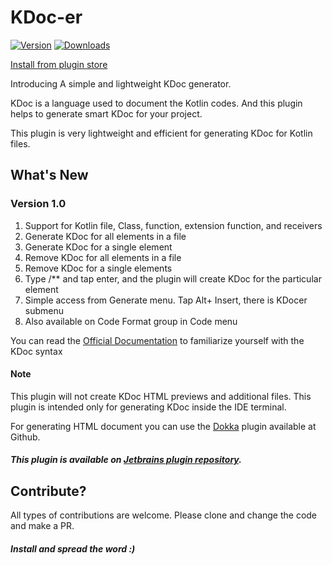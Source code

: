 # KDoc-er
[![Version](https://img.shields.io/jetbrains/plugin/v/14778-kdoc-er--kotlin-doc-generator.svg)](https://plugins.jetbrains.com/plugin/14778-kdoc-er--kotlin-doc-generator)
[![Downloads](https://img.shields.io/jetbrains/plugin/d/14778-kdoc-er--kotlin-doc-generator.svg)](https://plugins.jetbrains.com/plugin/14778-kdoc-er--kotlin-doc-generator)

[Install from plugin store](https://plugins.jetbrains.com/embeddable/install/14778)

Introducing A simple and lightweight KDoc generator.

KDoc is a language used to document the Kotlin codes. And this plugin helps to generate smart KDoc for your project.

This plugin is very lightweight and efficient for generating KDoc for Kotlin files.

## What's New
### Version 1.0
1. Support for Kotlin file, Class, function, extension function, and receivers
1. Generate KDoc for all elements in a file
1. Generate KDoc for a single element
1. Remove KDoc for all elements in a file
1. Remove KDoc for a single elements
1. Type /** and tap enter, and the plugin will create KDoc for the particular element
1. Simple access from Generate menu. Tap Alt+ Insert, there is KDocer submenu
1. Also available on Code Format group in Code menu

You can read the [Official Documentation](https://kotlinlang.org/docs/reference/kotlin-doc.html?_ga=2.241468354.1702203468.1596121268-2080471240.1582196283) to familiarize yourself with the KDoc syntax

#### Note

This plugin will not create KDoc HTML previews and additional files. This plugin is intended only for generating KDoc inside the IDE terminal.

For generating HTML document you can use the [Dokka](https://github.com/Kotlin/dokka) plugin available at Github.

##### This plugin is available on [Jetbrains plugin repository](https://plugins.jetbrains.com/plugin/14778-kdoc-er--kotlin-doc-generator).

## Contribute?
All types of contributions are welcome. Please clone and change the code and make a PR.

##### Install and spread the word :)
